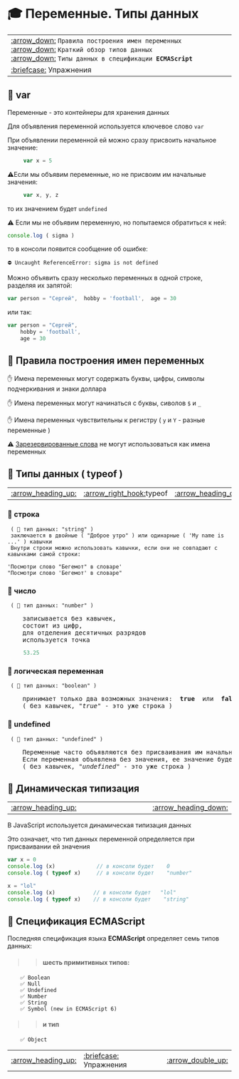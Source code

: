 # 🎓 Переменные. Типы данных

<table>
<tr>
    <td width="800">
       <a href = "#-%D0%9F%D1%80%D0%B0%D0%B2%D0%B8%D0%BB%D0%B0-%D0%BF%D0%BE%D1%81%D1%82%D1%80%D0%BE%D0%B5%D0%BD%D0%B8%D1%8F-%D0%B8%D0%BC%D0%B5%D0%BD-%D0%BF%D0%B5%D1%80%D0%B5%D0%BC%D0%B5%D0%BD%D0%BD%D1%8B%D1%85">:arrow_down:</a>
       <code>Правила построения имен переменных</code><br/>
       <a href = "#-%D0%A2%D0%B8%D0%BF%D1%8B-%D0%B4%D0%B0%D0%BD%D0%BD%D1%8B%D1%85--typeof-">:arrow_down:</a>
       <code>Краткий обзор типов данных</code><br/>
       <a href = "#-%D0%A1%D0%BF%D0%B5%D1%86%D0%B8%D1%84%D0%B8%D0%BA%D0%B0%D1%86%D0%B8%D1%8F-ecmascript">:arrow_down:</a> 
       <code>Типы данных в спецификации <b>ECMAScript</b></code><br/>
    </td>
  </tr>
  <tr>
    <td>
       <a href="https://docs.google.com/forms/d/e/1FAIpQLSd0-twHJZfk-bKNkk-mg7ELLH49d3GYjcahThqGJC7A7sAJZw/viewform"                  target="_blank">:briefcase:</a> Упражнения<br/>
    </td>
  </tr>
</table>

## 📖 var

Переменные - это контейнеры для хранения данных

Для объявления переменной используется ключевое слово   `var`

При объявлении переменной ей можно сразу присвоить начальное значение:

```javascript
     var x = 5
```
⚠️Если мы объявим переменные, но не присвоим им начальные значения:
```javascript
     var x, y, z
```
то их значением будет   `undefined` 

⚠️ Если мы не объявим переменную, но попытаемся обратиться к ней:
```javascript
console.log ( sigma )
```
то в консоли появится сообщение об ошибке:
```
⛔️ Uncaught ReferenceError: sigma is not defined
```
Можно объявить сразу несколько переменных в одной строке, разделяя их запятой:
```javascript
var person = "Сергей",  hobby = 'football',  age = 30
```
или так:
```javascript
var person = "Сергей",  
    hobby = 'football',  
    age = 30
```

## 📖 Правила построения имен переменных

✋ Имена переменных могут содержать буквы, цифры, символы подчеркивания и знаки доллара

✋ Имена переменных могут начинаться с буквы, сиволов `$` и `_`

✋ Имена переменных чувствительны к регистру ( `y` и `Y` - разные переменные )

⚠️ [Зарезервированные слова](https://www.w3schools.com/js/js_reserved.asp) не могут использоваться как имена переменных

## 📖 Типы данных ( typeof )

<table>
  <tr>
    <td width="8%">
       <a href = "#-var">
          :arrow_heading_up:
       </a>
    </td>
    <td width="800">
       <a href = "https://github.com/garevna/js-course/wiki/typeof" title="Переход на другую страницу">:arrow_right_hook:</a>typeof
    </td>
    <td width="8%">
       <a href = "#-%D0%9C%D0%B0%D1%81%D1%81%D0%B8%D0%B2%D1%8B">
          :arrow_heading_down:
       </a>
    </td>
  </tr>
</table>

### 📖 строка 
     ( 📌 тип данных: "string" )
     заключается в двойные ( "Доброе утро" ) или одинарные ( 'My name is ...' ) кавычки
     Внутри строки можно использовать кавычки, если они не совпадают с кавычками самой строки:
```
'Посмотри слово "Бегемот" в словаре'
"Посмотри слово 'Бегемот' в словаре"
```
### 📖 число 
     ( 📌 тип данных: "number" )
<pre>
    записывается без кавычек, 
    состоит из цифр, 
    для отделения десятичных разрядов 
    используется точка
</pre>

```javascript
     53.25
```
### 📖 логическая переменная 
     ( 📌 тип данных: "boolean" )

<pre>
    принимает только два возможных значения:  <b>true</b>  или  <b>false</b>
    ( без кавычек, "<em>true</em>" - это уже строка )
</pre>

### 📖 undefined 

     ( 📌 тип данных: "undefined" )

<pre>
    Переменные часто объявляются без присваивания им начального значения
    Если переменная объявлена без значения, ее значение будет <b>undefined</b>
    ( без кавычек, "<em>undefined</em>" - это уже строка )
</pre>

## 📖 Динамическая типизация

<table>
  <tr>
    <td width="8%">
       <a href = "#-3">
          :arrow_heading_up:
       </a>
    </td>
    <td width="800">
       &nbsp;
    </td>
    <td width="8%">
       <a href = "#-%D0%A1%D0%BF%D0%B5%D1%86%D0%B8%D1%84%D0%B8%D0%BA%D0%B0%D1%86%D0%B8%D1%8F-ecmascript">
          :arrow_heading_down:
       </a>
    </td>
  </tr>
</table>
     
В  JavaScript используется динамическая типизация данных

Это означает, что тип данных переменной определяется при присваивании ей значения 

```javascript
var x = 0
console.log (x)             // в консоли будет    0
console.log ( typeof x)     // в консоли будет    "number"

x = "lol"
console.log (x)            // в консоли будет   "lol"
console.log ( typeof x)    // в консоли будет    "string"
```

## 📖 Спецификация ECMAScript

Последняя спецификация языка **ECMAScript** определяет семь типов данных:

>>#### шесть примитивных типов:

        ✅ Boolean
        ✅ Null
        ✅ Undefined
        ✅ Number
        ✅ String
        ✅ Symbol (new in ECMAScript 6)

>>#### и тип 

        ✅ Object

<table>
  <tr>
    <td width="8%">
       <a href = "#-%D0%94%D0%B8%D0%BD%D0%B0%D0%BC%D0%B8%D1%87%D0%B5%D1%81%D0%BA%D0%B0%D1%8F-%D1%82%D0%B8%D0%BF%D0%B8%D0%B7%D0%B0%D1%86%D0%B8%D1%8F">
          :arrow_heading_up:
       </a>
    </td>
    <td width="800">
       <a href="https://docs.google.com/forms/d/e/1FAIpQLSd0-twHJZfk-bKNkk-mg7ELLH49d3GYjcahThqGJC7A7sAJZw/viewform"                  target="_blank">:briefcase:</a> Упражнения<br/>
    </td>
    <td width="8%">
       <a href = "#-%D0%9F%D0%B5%D1%80%D0%B5%D0%BC%D0%B5%D0%BD%D0%BD%D1%8B%D0%B5-%D0%A2%D0%B8%D0%BF%D1%8B-%D0%B4%D0%B0%D0%BD%D0%BD%D1%8B%D1%85">
          :arrow_double_up:
       </a>
    </td>
  </tr>
</table>
